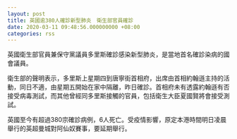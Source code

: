 ```yaml
---
layout: post
title: 英國逾380人確診新型肺炎　衛生部官員確診
date: 2020-03-11 09:48:56.000000000 +08:00
categories: rss
---
```


英國衛生部官員兼保守黨議員多里斯確診感染新型肺炎，是當地首名確診染病的國會議員。

衛生部的聲明表示，多里斯上星期四到唐寧街首相府，出席由首相約翰遜主持的活動，同日不適，由星期五開始在家中隔離，昨日確診。首相府未有透露約翰遜有否接受病毒測試，而其他曾經同多里斯接觸的官員，包括衛生大臣夏國賢將會接受測試。

英國至今有超過380宗確診病例，6人死亡。受疫情影響，原定本港時間明日凌晨舉行的英超曼城對阿仙奴賽事，要延期舉行。
